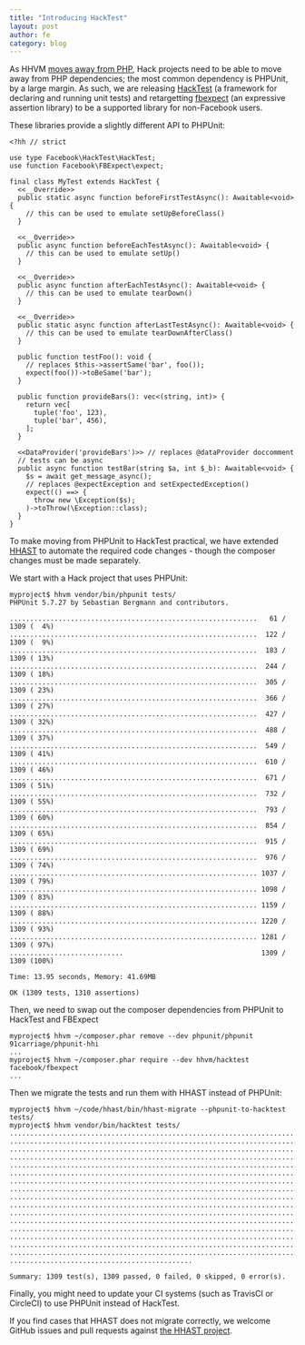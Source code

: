 ```yaml
---
title: "Introducing HackTest"
layout: post
author: fe
category: blog
---
```


As HHVM [moves away from PHP](https://hhvm.com/blog/2018/09/12/end-of-php-support-future-of-hack.html), Hack projects need to be able to move away from PHP dependencies; the most common dependency is PHPUnit, by a large margin. As such, we are releasing [HackTest](https://github.com/hhvm/hacktest/) (a framework for declaring and running unit tests) and retargetting [fbexpect](https://github.com/hhvm/fbexpect/) (an expressive assertion library) to be a supported library for non-Facebook users.

These libraries provide a slightly different API to PHPUnit:

```
<?hh // strict

use type Facebook\HackTest\HackTest;
use function Facebook\FBExpect\expect;

final class MyTest extends HackTest {
  <<__Override>>
  public static async function beforeFirstTestAsync(): Awaitable<void> {
    // this can be used to emulate setUpBeforeClass()
  }
  
  <<__Override>>
  public async function beforeEachTestAsync(): Awaitable<void> {
    // this can be used to emulate setUp()
  }
  
  <<__Override>>
  public async function afterEachTestAsync(): Awaitable<void> {
    // this can be used to emulate tearDown()
  }
  
  <<__Override>>
  public static async function afterLastTestAsync(): Awaitable<void> {
    // this can be used to emulate tearDownAfterClass()
  }
  
  public function testFoo(): void {
    // replaces $this->assertSame('bar', foo());
    expect(foo())->toBeSame('bar');
  }

  public function provideBars(): vec<(string, int)> {
    return vec[
      tuple('foo', 123),
      tuple('bar', 456),
    ];
  }
  
  <<DataProvider('provideBars')>> // replaces @dataProvider doccomment
  // tests can be async
  public async function testBar(string $a, int $_b): Awaitable<void> {
    $s = await get_message_async();
    // replaces @expectException and setExpectedException()
    expect(() ==> {
      throw new \Exception($s);
    )->toThrow(\Exception::class);
  }
}
```

To make moving from PHPUnit to HackTest practical, we have extended [HHAST](https://github.com/hhvm/hhast) to automate the required code changes - though the composer changes must be made separately.

We start with a Hack project that uses PHPUnit:

```
myproject$ hhvm vendor/bin/phpunit tests/
PHPUnit 5.7.27 by Sebastian Bergmann and contributors.

.............................................................   61 / 1309 (  4%)
.............................................................  122 / 1309 (  9%)
.............................................................  183 / 1309 ( 13%)
.............................................................  244 / 1309 ( 18%)
.............................................................  305 / 1309 ( 23%)
.............................................................  366 / 1309 ( 27%)
.............................................................  427 / 1309 ( 32%)
.............................................................  488 / 1309 ( 37%)
.............................................................  549 / 1309 ( 41%)
.............................................................  610 / 1309 ( 46%)
.............................................................  671 / 1309 ( 51%)
.............................................................  732 / 1309 ( 55%)
.............................................................  793 / 1309 ( 60%)
.............................................................  854 / 1309 ( 65%)
.............................................................  915 / 1309 ( 69%)
.............................................................  976 / 1309 ( 74%)
............................................................. 1037 / 1309 ( 79%)
............................................................. 1098 / 1309 ( 83%)
............................................................. 1159 / 1309 ( 88%)
............................................................. 1220 / 1309 ( 93%)
............................................................. 1281 / 1309 ( 97%)
............................                                  1309 / 1309 (100%)

Time: 13.95 seconds, Memory: 41.69MB

OK (1309 tests, 1310 assertions)
```

Then, we need to swap out the composer dependencies from PHPUnit to HackTest and FBExpect

```
myproject$ hhvm ~/composer.phar remove --dev phpunit/phpunit 91carriage/phpunit-hhi
...
myproject$ hhvm ~/composer.phar require --dev hhvm/hacktest facebook/fbexpect
...
```

Then we migrate the tests and run them with HHAST instead of PHPUnit:

```
myproject$ hhvm ~/code/hhast/bin/hhast-migrate --phpunit-to-hacktest tests/
myproject$ hhvm vendor/bin/hacktest tests/
...............................................................................
...............................................................................
...............................................................................
...............................................................................
...............................................................................
...............................................................................
...............................................................................
...............................................................................
...............................................................................
...............................................................................
...............................................................................
...............................................................................
...............................................................................
...............................................................................
...............................................................................
...............................................................................
.............................................

Summary: 1309 test(s), 1309 passed, 0 failed, 0 skipped, 0 error(s).
```

Finally, you might need to update your CI systems (such as TravisCI or CircleCI) to use PHPUnit instead of HackTest.

If you find cases that HHAST does not migrate correctly, we welcome GitHub issues and pull requests against [the HHAST project](https://github.com/hhvm/hhast/).
